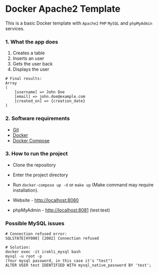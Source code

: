 # Docker Apache2 Template #

This is a basic Docker template with `Apache2` `PHP` `MySQL` and `phpMyAdmin` services.


### 1. What the app does ###

1. Creates a table
2. Inserts an user
3. Gets the user back
4. Displays the user

```
# Final results:
Array
(
    [username] => John Doe
    [email] => john.doe@example.com
    [created_on] => {creation_date}
)
```


### 2. Software requirements ###

* [Git](https://git-scm.com/)
* [Docker](https://www.docker.com/)
* [Docker Compose](https://docs.docker.com/compose/)


### 3. How to run the project ###

* Clone the repository
* Enter the project directory
* Run `docker-compose up -d` or `make up`
  (Make command may require installation).


* Website - [http://localhost:8080](http://localhost:8080)
* phpMyAdmin - [http://localhost:8081](http://localhost:8081) (test:test)


### Possible MySQL issues ###
```
# Connection refused error:
SQLSTATE[HY000] [2002] Connection refused

# Solution:
docker exec -it irakli_mysql bash
mysql -u root -p
(Your mysql password, in this case it's "test")
ALTER USER test IDENTIFIED WITH mysql_native_password BY 'test';
```
